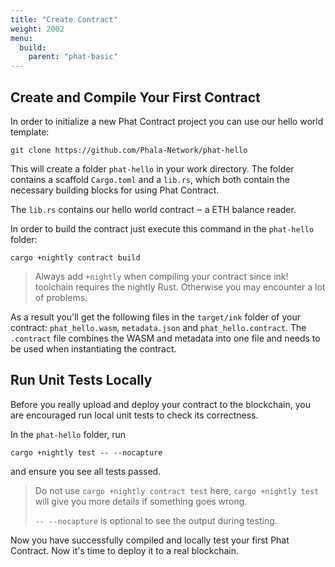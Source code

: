 ```yaml
---
title: "Create Contract"
weight: 2002
menu:
  build:
    parent: "phat-basic"
---
```


## Create and Compile Your First Contract

In order to initialize a new Phat Contract project you can use our hello world template:

```
git clone https://github.com/Phala-Network/phat-hello
```

This will create a folder `phat-hello` in your work directory.
The folder contains a scaffold `Cargo.toml` and a `lib.rs`, which both contain the necessary building blocks for using Phat Contract.

The `lib.rs` contains our hello world contract ‒ a ETH balance reader.

In order to build the contract just execute this command in the `phat-hello` folder:
```
cargo +nightly contract build
```

> Always add `+nightly` when compiling your contract since ink! toolchain requires the nightly Rust. Otherwise you may encounter a lot of problems.

As a result you'll get the following files in the `target/ink` folder of your contract: `phat_hello.wasm`, `metadata.json` and `phat_hello.contract`.
The `.contract` file combines the WASM and metadata into one file and needs to be used when instantiating the contract.


## Run Unit Tests Locally

Before you really upload and deploy your contract to the blockchain, you are encouraged run local unit tests to check its correctness.

In the `phat-hello` folder, run
```
cargo +nightly test -- --nocapture
```
and ensure you see all tests passed.

> Do not use `cargo +nightly contract test` here, `cargo +nightly test` will give you more details if something goes wrong.
>
> `-- --nocapture` is optional to see the output during testing.

Now you have successfully compiled and locally test your first Phat Contract. Now it's time to deploy it to a real blockchain.
